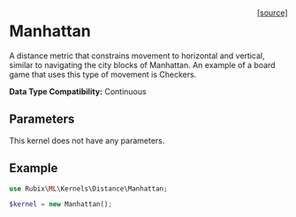<span style="float:right;"><a href="https://github.com/RubixML/ML/blob/master/src/Kernels/Distance/Manhattan.php">[source]</a></span>

# Manhattan
A distance metric that constrains movement to horizontal and vertical, similar to navigating the city blocks of Manhattan. An example of a board game that uses this type of movement is Checkers.

**Data Type Compatibility:** Continuous

## Parameters
This kernel does not have any parameters.

## Example
```php
use Rubix\ML\Kernels\Distance\Manhattan;

$kernel = new Manhattan();
```